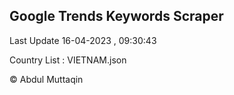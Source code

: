 

## Google Trends Keywords Scraper 
 
Last Update 16-04-2023 , 09:30:43

Country List :
VIETNAM.json



© Abdul Muttaqin 
